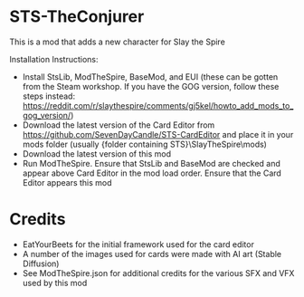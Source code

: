 # STS-TheConjurer

This is a mod that adds a new character for Slay the Spire

Installation Instructions:

- Install StsLib, ModTheSpire, BaseMod, and EUI (these can be gotten from the Steam workshop. If you have the GOG version, follow these steps instead: https://reddit.com/r/slaythespire/comments/gj5kel/howto_add_mods_to_gog_version/)
- Download the latest version of the Card Editor from https://github.com/SevenDayCandle/STS-CardEditor and place it in your mods folder (usually {folder containing STS}\SlayTheSpire\mods)
- Download the latest version of this mod
- Run ModTheSpire. Ensure that StsLib and BaseMod are checked and appear above Card Editor in the mod load order. Ensure that the Card Editor appears this mod

# Credits

- EatYourBeets for the initial framework used for the card editor
- A number of the images used for cards were made with AI art (Stable Diffusion)
- See ModTheSpire.json for additional credits for the various SFX and VFX used by this mod
